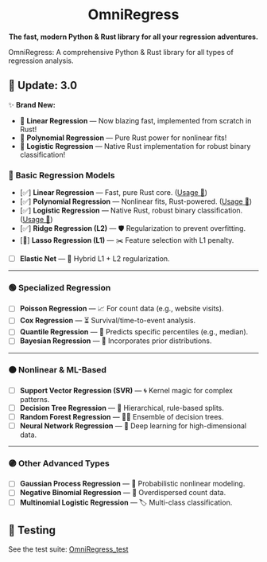 <h1 align="center">OmniRegress </h1>
<p align="center"><b>The fast, modern Python & Rust library for all your regression adventures.</b></p>

OmniRegress: A comprehensive Python & Rust library for all types of regression analysis.

## 🚀 Update: 3.0

✨ **Brand New:**  
- 🦀 **Linear Regression** — Now blazing fast, implemented from scratch in Rust!  
- 🦀 **Polynomial Regression** — Pure Rust power for nonlinear fits!  
- 🦀 **Logistic Regression** — Native Rust implementation for robust binary classification!

### 🔵 **Basic Regression Models**  
- [✅] **Linear Regression** — Fast, pure Rust core. ([Usage 🚀](docs/Usage/LinearRegression.md))
- [✅] **Polynomial Regression** — Nonlinear fits, Rust-powered. ([Usage 🚀](docs/Usage/PolynomialRegression.md))
- [✅] **Logistic Regression** — Native Rust, robust binary classification. ([Usage 🚀](docs/Usage/LogisticRegression.md))
- [✅] **Ridge Regression (L2)** — 🛡️ Regularization to prevent overfitting.
- [🚧] **Lasso Regression (L1)** — ✂️ Feature selection with L1 penalty.
- [ ] **Elastic Net** — 🧬 Hybrid L1 + L2 regularization.

---

### 🟢 **Specialized Regression**  
- [ ] **Poisson Regression** — 📈 For count data (e.g., website visits).
- [ ] **Cox Regression** — ⏳ Survival/time-to-event analysis.
- [ ] **Quantile Regression** — 🎯 Predicts specific percentiles (e.g., median).
- [ ] **Bayesian Regression** — 🎲 Incorporates prior distributions.

---

### 🟠 **Nonlinear & ML-Based**  
- [ ] **Support Vector Regression (SVR)** — 🌀 Kernel magic for complex patterns.
- [ ] **Decision Tree Regression** — 🌳 Hierarchical, rule-based splits.
- [ ] **Random Forest Regression** — 🌲🌲 Ensemble of decision trees.
- [ ] **Neural Network Regression** — 🧠 Deep learning for high-dimensional data.

---

### 🟣 **Other Advanced Types**  
- [ ] **Gaussian Process Regression** — 🔮 Probabilistic nonlinear modeling.
- [ ] **Negative Binomial Regression** — 🧮 Overdispersed count data.
- [ ] **Multinomial Logistic Regression** — 🏷️ Multi-class classification.

## 🧪 Testing

See the test suite: [OmniRegress\_test](https://github.com/42Wor/OmniRegress_test)